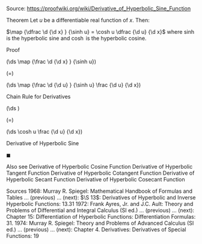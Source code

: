 # 

Source: https://proofwiki.org/wiki/Derivative_of_Hyperbolic_Sine_Function



Theorem
Let $u$ be a differentiable real function of $x$.
Then:

$\map {\dfrac \d {\d x} } {\sinh u} = \cosh u \dfrac {\d u} {\d x}$
where $\sinh$ is the hyperbolic sine and $\cosh$ is the hyperbolic cosine.


Proof













\(\ds \map {\frac \d {\d x} } {\sinh u}\)

\(=\)







\(\ds \map {\frac \d {\d u} } {\sinh u} \frac {\d u} {\d x}\)





Chain Rule for Derivatives














\(\ds \)

\(=\)







\(\ds \cosh u \frac {\d u} {\d x}\)





Derivative of Hyperbolic Sine



$\blacksquare$


Also see
Derivative of Hyperbolic Cosine Function
Derivative of Hyperbolic Tangent Function
Derivative of Hyperbolic Cotangent Function
Derivative of Hyperbolic Secant Function
Derivative of Hyperbolic Cosecant Function


Sources
1968: Murray R. Spiegel: Mathematical Handbook of Formulas and Tables ... (previous) ... (next): $\S 13$: Derivatives of Hyperbolic and Inverse Hyperbolic Functions: $13.31$
1972: Frank Ayres, Jr. and J.C. Ault: Theory and Problems of Differential and Integral Calculus (SI ed.) ... (previous) ... (next): Chapter $15$: Differentiation of Hyperbolic Functions: Differentiation Formulas: $31$.
1974: Murray R. Spiegel: Theory and Problems of Advanced Calculus (SI ed.) ... (previous) ... (next): Chapter $4$. Derivatives: Derivatives of Special Functions: $19$




